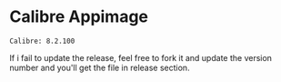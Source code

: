 # Calibre Appimage
    Calibre: 8.2.100

If i fail to update the release, feel free to fork it and update the version number and you'll get the file in release section.
